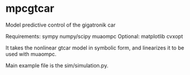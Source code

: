 mpcgtcar
========

Model predictive control of the gigatronik car

Requirements:
sympy
numpy/scipy
muaompc
Optional:
matplotlib
cvxopt

It takes the nonlinear gtcar model in symbolic form,
and linearizes it to be used with muaompc.

Main example file is the sim/simulation.py.
